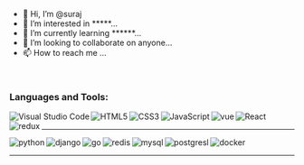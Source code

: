 - 👋 Hi, I’m @suraj
- 👀 I’m interested in *****...
- 🌱 I’m currently learning ******...
- 💞️ I’m looking to collaborate on  anyone...
- 📫 How to reach me ...

<br />

### Languages and Tools:

<img align="left" alt="Visual Studio Code"  src="https://img.shields.io/badge/Visual_Studio_Code-0078D4?style=for-the-badge&logo=visual%20studio%20code&logoColor=white" />
<img align="left" alt="HTML5"  src="https://img.shields.io/badge/HTML5-E34F26?style=for-the-badge&logo=html5&logoColor=white" />
<img align="left" alt="CSS3" src="https://img.shields.io/badge/CSS3-1572B6?style=for-the-badge&logo=css3&logoColor=white" />
<img align="left" alt="JavaScript"  src="https://img.shields.io/badge/JavaScript-F7DF1E?style=for-the-badge&logo=javascript&logoColor=black" />
<img align="left" alt="vue" src="https://img.shields.io/badge/Vue.js-35495E?style=for-the-badge&logo=vue.js&logoColor=4FC08D" />
<img align="left" alt="React" src="https://img.shields.io/badge/React-20232A?style=for-the-badge&logo=react&logoColor=61DAFB" />
<img align="left" alt="redux"  src="https://img.shields.io/badge/Redux-593D88?style=for-the-badge&logo=redux&logoColor=white" />

<br />


---
<img align="left" alt="python" src="https://img.shields.io/badge/Python-14354C?style=for-the-badge&logo=python&logoColor=white" />
<img align="left" alt="django"  src="https://img.shields.io/badge/Django-092E20?style=for-the-badge&logo=django&logoColor=white" />
<img align="left" alt="go" src="https://img.shields.io/badge/Go-00ADD8?style=for-the-badge&logo=go&logoColor=whiteg" />
<img align="left" alt="redis" src="https://img.shields.io/badge/redis-CC0000.svg?&style=for-the-badge&logo=redis&logoColor=white" />
<img align="left" alt="mysql"  src="https://img.shields.io/badge/MySQL-00000F?style=for-the-badge&logo=mysql&logoColor=white" />
<img align="left" alt="postgresl"  src="https://img.shields.io/badge/PostgreSQL-316192?style=for-the-badge&logo=postgresql&logoColor=white" />
<img align="left" alt="docker"  src="https://img.shields.io/badge/Docker-2CA5E0?style=for-the-badge&logo=docker&logoColor=white" />



<br />

---

<!---
surajmt8848/surajmt8848 is a ✨ special ✨ repository because its `README.md` (this file) appears on your GitHub profile.
You can click the Preview link to take a look at your changes.
--->
